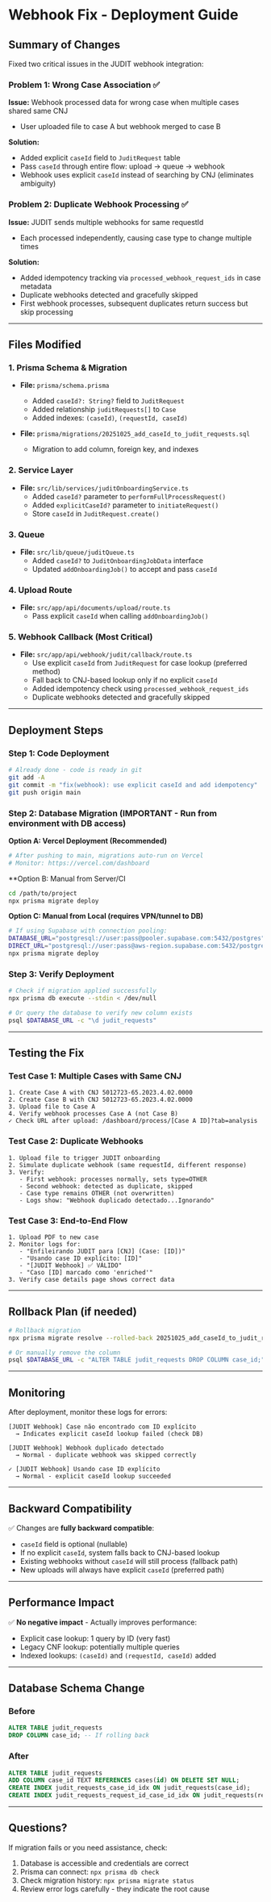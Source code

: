 # Webhook Fix - Deployment Guide

## Summary of Changes

Fixed two critical issues in the JUDIT webhook integration:

### Problem 1: Wrong Case Association ✅
**Issue:** Webhook processed data for wrong case when multiple cases shared same CNJ
- User uploaded file to case A but webhook merged to case B

**Solution:**
- Added explicit `caseId` field to `JuditRequest` table
- Pass `caseId` through entire flow: upload → queue → webhook
- Webhook uses explicit `caseId` instead of searching by CNJ (eliminates ambiguity)

### Problem 2: Duplicate Webhook Processing ✅
**Issue:** JUDIT sends multiple webhooks for same requestId
- Each processed independently, causing case type to change multiple times

**Solution:**
- Added idempotency tracking via `processed_webhook_request_ids` in case metadata
- Duplicate webhooks detected and gracefully skipped
- First webhook processes, subsequent duplicates return success but skip processing

---

## Files Modified

### 1. Prisma Schema & Migration
- **File:** `prisma/schema.prisma`
  - Added `caseId?: String?` field to `JuditRequest`
  - Added relationship `juditRequests[]` to `Case`
  - Added indexes: `(caseId)`, `(requestId, caseId)`

- **File:** `prisma/migrations/20251025_add_caseId_to_judit_requests.sql`
  - Migration to add column, foreign key, and indexes

### 2. Service Layer
- **File:** `src/lib/services/juditOnboardingService.ts`
  - Added `caseId?` parameter to `performFullProcessRequest()`
  - Added `explicitCaseId?` parameter to `initiateRequest()`
  - Store `caseId` in `JuditRequest.create()`

### 3. Queue
- **File:** `src/lib/queue/juditQueue.ts`
  - Added `caseId?` to `JuditOnboardingJobData` interface
  - Updated `addOnboardingJob()` to accept and pass `caseId`

### 4. Upload Route
- **File:** `src/app/api/documents/upload/route.ts`
  - Pass explicit `caseId` when calling `addOnboardingJob()`

### 5. Webhook Callback (Most Critical)
- **File:** `src/app/api/webhook/judit/callback/route.ts`
  - Use explicit `caseId` from `JuditRequest` for case lookup (preferred method)
  - Fall back to CNJ-based lookup only if no explicit `caseId`
  - Added idempotency check using `processed_webhook_request_ids`
  - Duplicate webhooks detected and gracefully skipped

---

## Deployment Steps

### Step 1: Code Deployment
```bash
# Already done - code is ready in git
git add -A
git commit -m "fix(webhook): use explicit caseId and add idempotency"
git push origin main
```

### Step 2: Database Migration (IMPORTANT - Run from environment with DB access)

**Option A: Vercel Deployment (Recommended)**
```bash
# After pushing to main, migrations auto-run on Vercel
# Monitor: https://vercel.com/dashboard
```

**Option B: Manual from Server/CI
```bash
cd /path/to/project
npx prisma migrate deploy
```

**Option C: Manual from Local (requires VPN/tunnel to DB)**
```bash
# If using Supabase with connection pooling:
DATABASE_URL="postgresql://user:pass@pooler.supabase.com:5432/postgres" \
DIRECT_URL="postgresql://user:pass@aws-region.supabase.com:5432/postgres" \
npx prisma migrate deploy
```

### Step 3: Verify Deployment
```bash
# Check if migration applied successfully
npx prisma db execute --stdin < /dev/null

# Or query the database to verify new column exists
psql $DATABASE_URL -c "\d judit_requests"
```

---

## Testing the Fix

### Test Case 1: Multiple Cases with Same CNJ
```
1. Create Case A with CNJ 5012723-65.2023.4.02.0000
2. Create Case B with CNJ 5012723-65.2023.4.02.0000
3. Upload file to Case A
4. Verify webhook processes Case A (not Case B)
✓ Check URL after upload: /dashboard/process/[Case A ID]?tab=analysis
```

### Test Case 2: Duplicate Webhooks
```
1. Upload file to trigger JUDIT onboarding
2. Simulate duplicate webhook (same requestId, different response)
3. Verify:
   - First webhook: processes normally, sets type=OTHER
   - Second webhook: detected as duplicate, skipped
   - Case type remains OTHER (not overwritten)
   - Logs show: "Webhook duplicado detectado...Ignorando"
```

### Test Case 3: End-to-End Flow
```
1. Upload PDF to new case
2. Monitor logs for:
   - "Enfileirando JUDIT para [CNJ] (Case: [ID])"
   - "Usando case ID explícito: [ID]"
   - "[JUDIT Webhook] ✅ VÁLIDO"
   - "Caso [ID] marcado como 'enriched'"
3. Verify case details page shows correct data
```

---

## Rollback Plan (if needed)

```bash
# Rollback migration
npx prisma migrate resolve --rolled-back 20251025_add_caseId_to_judit_requests

# Or manually remove the column
psql $DATABASE_URL -c "ALTER TABLE judit_requests DROP COLUMN case_id;"
```

---

## Monitoring

After deployment, monitor these logs for errors:

```
[JUDIT Webhook] Case não encontrado com ID explícito
  → Indicates explicit caseId lookup failed (check DB)

[JUDIT Webhook] Webhook duplicado detectado
  → Normal - duplicate webhook was skipped correctly

✓ [JUDIT Webhook] Usando case ID explícito
  → Normal - explicit caseId lookup succeeded
```

---

## Backward Compatibility

✅ Changes are **fully backward compatible**:
- `caseId` field is optional (nullable)
- If no explicit `caseId`, system falls back to CNJ-based lookup
- Existing webhooks without `caseId` will still process (fallback path)
- New uploads will always have explicit `caseId` (preferred path)

---

## Performance Impact

✅ **No negative impact** - Actually improves performance:
- Explicit case lookup: 1 query by ID (very fast)
- Legacy CNF lookup: potentially multiple queries
- Indexed lookups: `(caseId)` and `(requestId, caseId)` added

---

## Database Schema Change

### Before
```sql
ALTER TABLE judit_requests
DROP COLUMN case_id; -- If rolling back
```

### After
```sql
ALTER TABLE judit_requests
ADD COLUMN case_id TEXT REFERENCES cases(id) ON DELETE SET NULL;
CREATE INDEX judit_requests_case_id_idx ON judit_requests(case_id);
CREATE INDEX judit_requests_request_id_case_id_idx ON judit_requests(request_id, case_id);
```

---

## Questions?

If migration fails or you need assistance, check:
1. Database is accessible and credentials are correct
2. Prisma can connect: `npx prisma db check`
3. Check migration history: `npx prisma migrate status`
4. Review error logs carefully - they indicate the root cause
